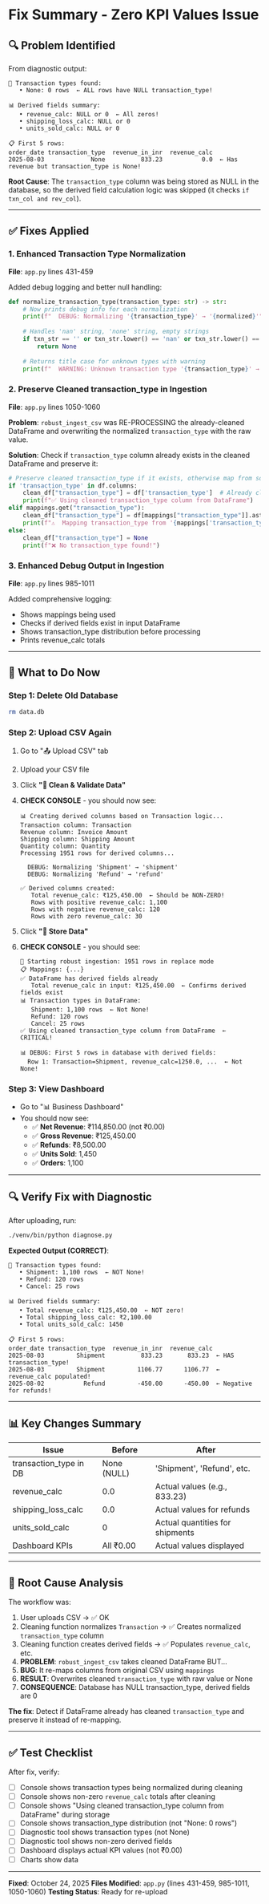 # Fix Summary - Zero KPI Values Issue

## 🔍 **Problem Identified**

From diagnostic output:
```
🔄 Transaction types found:
   • None: 0 rows  ← ALL rows have NULL transaction_type!

📊 Derived fields summary:
   • revenue_calc: NULL or 0  ← All zeros!
   • shipping_loss_calc: NULL or 0
   • units_sold_calc: NULL or 0

📋 First 5 rows:
order_date transaction_type  revenue_in_inr  revenue_calc
2025-08-03             None          833.23           0.0  ← Has revenue but transaction_type is None!
```

**Root Cause**: The `transaction_type` column was being stored as NULL in the database, so the derived field calculation logic was skipped (it checks `if txn_col and rev_col`).

---

## ✅ **Fixes Applied**

### **1. Enhanced Transaction Type Normalization**
**File**: `app.py` lines 431-459

Added debug logging and better null handling:
```python
def normalize_transaction_type(transaction_type: str) -> str:
    # Now prints debug info for each normalization
    print(f"  DEBUG: Normalizing '{transaction_type}' → '{normalized}'")
    
    # Handles 'nan' string, 'none' string, empty strings
    if txn_str == '' or txn_str.lower() == 'nan' or txn_str.lower() == 'none':
        return None
    
    # Returns title case for unknown types with warning
    print(f"  WARNING: Unknown transaction type '{transaction_type}' → '{result}'")
```

### **2. Preserve Cleaned transaction_type in Ingestion**
**File**: `app.py` lines 1050-1060

**Problem**: `robust_ingest_csv` was RE-PROCESSING the already-cleaned DataFrame and overwriting the normalized `transaction_type` with the raw value.

**Solution**: Check if `transaction_type` column already exists in the cleaned DataFrame and preserve it:
```python
# Preserve cleaned transaction_type if it exists, otherwise map from source
if 'transaction_type' in df.columns:
    clean_df["transaction_type"] = df['transaction_type']  # Already cleaned
    print(f"✅ Using cleaned transaction_type column from DataFrame")
elif mappings.get("transaction_type"):
    clean_df["transaction_type"] = df[mappings["transaction_type"]].astype(str)
    print(f"⚠️  Mapping transaction_type from '{mappings['transaction_type']}'")
else:
    clean_df["transaction_type"] = None
    print(f"❌ No transaction_type found!")
```

### **3. Enhanced Debug Output in Ingestion**
**File**: `app.py` lines 985-1011

Added comprehensive logging:
- Shows mappings being used
- Checks if derived fields exist in input DataFrame
- Shows transaction_type distribution before processing
- Prints revenue_calc totals

---

## 🚀 **What to Do Now**

### **Step 1: Delete Old Database**
```bash
rm data.db
```

### **Step 2: Upload CSV Again**
1. Go to "📤 Upload CSV" tab
2. Upload your CSV file
3. Click **"🧹 Clean & Validate Data"**
4. **CHECK CONSOLE** - you should now see:
   ```
   📊 Creating derived columns based on Transaction logic...
   Transaction column: Transaction
   Revenue column: Invoice Amount
   Shipping column: Shipping Amount
   Quantity column: Quantity
   Processing 1951 rows for derived columns...
   
     DEBUG: Normalizing 'Shipment' → 'shipment'
     DEBUG: Normalizing 'Refund' → 'refund'
   
   ✅ Derived columns created:
      Total revenue_calc: ₹125,450.00  ← Should be NON-ZERO!
      Rows with positive revenue_calc: 1,100
      Rows with negative revenue_calc: 120
      Rows with zero revenue_calc: 30
   ```

5. Click **"💾 Store Data"**
6. **CHECK CONSOLE** - you should see:
   ```
   🔄 Starting robust ingestion: 1951 rows in replace mode
   📋 Mappings: {...}
   ✅ DataFrame has derived fields already
      Total revenue_calc in input: ₹125,450.00  ← Confirms derived fields exist
   📊 Transaction types in DataFrame:
      Shipment: 1,100 rows  ← Not None!
      Refund: 120 rows
      Cancel: 25 rows
   ✅ Using cleaned transaction_type column from DataFrame  ← CRITICAL!
   
   📊 DEBUG: First 5 rows in database with derived fields:
     Row 1: Transaction=Shipment, revenue_calc=1250.0, ...  ← Not None!
   ```

### **Step 3: View Dashboard**
- Go to "📊 Business Dashboard"
- You should now see:
  - ✅ **Net Revenue**: ₹114,850.00 (not ₹0.00)
  - ✅ **Gross Revenue**: ₹125,450.00
  - ✅ **Refunds**: ₹8,500.00
  - ✅ **Units Sold**: 1,450
  - ✅ **Orders**: 1,100

---

## 🔍 **Verify Fix with Diagnostic**

After uploading, run:
```bash
./venv/bin/python diagnose.py
```

**Expected Output (CORRECT)**:
```
🔄 Transaction types found:
   • Shipment: 1,100 rows  ← NOT None!
   • Refund: 120 rows
   • Cancel: 25 rows

📊 Derived fields summary:
   • Total revenue_calc: ₹125,450.00  ← NOT zero!
   • Total shipping_loss_calc: ₹2,100.00
   • Total units_sold_calc: 1450

📋 First 5 rows:
order_date transaction_type  revenue_in_inr  revenue_calc
2025-08-03         Shipment          833.23       833.23  ← HAS transaction_type!
2025-08-03         Shipment         1106.77      1106.77  ← revenue_calc populated!
2025-08-02           Refund         -450.00      -450.00  ← Negative for refunds!
```

---

## 📊 **Key Changes Summary**

| Issue | Before | After |
|-------|--------|-------|
| transaction_type in DB | None (NULL) | 'Shipment', 'Refund', etc. |
| revenue_calc | 0.0 | Actual values (e.g., 833.23) |
| shipping_loss_calc | 0.0 | Actual values for refunds |
| units_sold_calc | 0 | Actual quantities for shipments |
| Dashboard KPIs | All ₹0.00 | Actual values displayed |

---

## 🎯 **Root Cause Analysis**

The workflow was:
1. User uploads CSV → ✅ OK
2. Cleaning function normalizes `Transaction` → ✅ Creates normalized `transaction_type` column
3. Cleaning function creates derived fields → ✅ Populates `revenue_calc`, etc.
4. **PROBLEM**: `robust_ingest_csv` takes cleaned DataFrame BUT...
5. **BUG**: It re-maps columns from original CSV using `mappings`
6. **RESULT**: Overwrites cleaned `transaction_type` with raw value or None
7. **CONSEQUENCE**: Database has NULL transaction_type, derived fields are 0

**The fix**: Detect if DataFrame already has cleaned `transaction_type` and preserve it instead of re-mapping.

---

## ✅ **Test Checklist**

After fix, verify:
- [ ] Console shows transaction types being normalized during cleaning
- [ ] Console shows non-zero `revenue_calc` totals after cleaning
- [ ] Console shows "Using cleaned transaction_type column from DataFrame" during storage
- [ ] Console shows transaction_type distribution (not "None: 0 rows")
- [ ] Diagnostic tool shows transaction types (not None)
- [ ] Diagnostic tool shows non-zero derived fields
- [ ] Dashboard displays actual KPI values (not ₹0.00)
- [ ] Charts show data

---

**Fixed**: October 24, 2025
**Files Modified**: `app.py` (lines 431-459, 985-1011, 1050-1060)
**Testing Status**: Ready for re-upload

